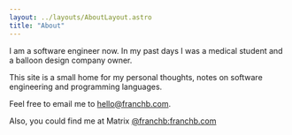 ```yaml
---
layout: ../layouts/AboutLayout.astro
title: "About"
---
```


I am a software engineer now. In my past days I was a medical student and a balloon design company owner.

This site is a small home for my personal thoughts, notes on software engineering and programming languages.

Feel free to email me to [hello@franchb.com](mailto:hello@franchb.com).

Also, you could find me at Matrix [@franchb:franchb.com](https://matrix.to/#/@franchb:franchb.com)
